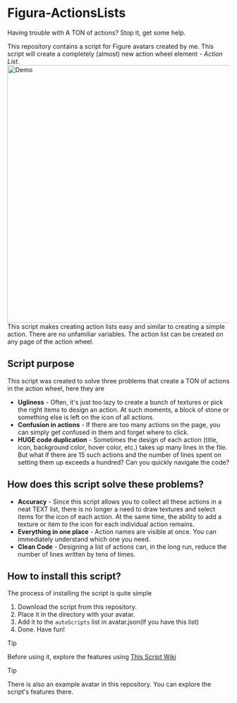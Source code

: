 # Figura-ActionsLists
Having trouble with A TON of actions? Stop it, get some help.

This repository contains a script for Figure avatars created by me. This script will create a completely (almost) new action wheel element - *Action List*.<br/>
<img width="984" height="583" alt="Demo" src="https://github.com/user-attachments/assets/fd6a13ab-d202-4149-a0c8-f1e2a77dd767"/>
<br/>
This script makes creating action lists easy and similar to creating a simple action. There are no unfamiliar variables. The action list can be created on any page of the action wheel.<br/>

## Script purpose
This script was created to solve three problems that create a TON of actions in the action wheel, here they are
* **Ugliness** - Often, it's just too lazy to create a bunch of textures or pick the right items to design an action. At such moments, a block of stone or something else is left on the icon of all actions.
* **Confusion in actions** - If there are too many actions on the page, you can simply get confused in them and forget where to click.
* **HUGE code duplication** - Sometimes the design of each action (title, icon, background color, hover color, etc.) takes up many lines in the file. But what if there are 15 such actions and the number of lines spent on setting them up exceeds a hundred? Can you quickly navigate the code?

## How does this script solve these problems?
* **Accuracy** - Since this script allows you to collect all these actions in a neat TEXT list, there is no longer a need to draw textures and select items for the icon of each action. At the same time, the ability to add a texture or item to the icon for each individual action remains.
* **Everything in one place** - Action names are visible at once. You can immediately understand which one you need.
* **Clean Code** - Designing a list of actions can, in the long run, reduce the number of lines written by tens of times.

## How to install this script?
The process of installing the script is quite simple
1. Download the script from this repository.
2. Place it in the directory with your avatar.
3. Add it to the `autoScripts` list in avatar.json(If you have this list)
4. Done. Have fun!

> [!TIP]
> Before using it, explore the features using [This Script Wiki](https://github.com/Sh1zok/Figura-ActionsLists/wiki)

> [!TIP]
> There is also an example avatar in this repository. You can explore the script's features there.
